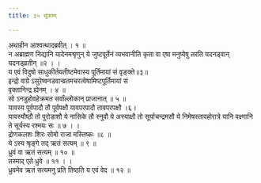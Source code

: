 ```yaml
---
title: ३५ सूक्तम्

---
```

अथाहीन आश्वत्थादब्रवीत् । १ ॥  
न अब्राह्मण निद्यानि यादेनमश्रृणुन् ये जुष्टपूर्तेनं व्यभवानीति कृता वा एषा मनुष्येषु तरति यदनड्वान् यदनड्व्रतीन् ॥२ । ।  
य एवं विदुषो साधुकीर्तयतीष्टमेवास्य पूर्तिमायां सं वृङ्क्ते॥३॥  
इन्द्रो वाग्रे ऽसुरेष्वनडवान्व्रतमचरत्वेषामिष्टपूर्तिमायां सं  
वृक्तानिन्द्र ह्येनम् । ४ ॥  
सो ऽनडुहोवहेक्रमत सर्वांल्लोकान् प्राजानात् ॥ ५ ॥  
यावस्य पूर्वपादौ तौ पूर्वपक्षौ यावपरपादौ तावपरपक्षौ ।६।  
यावस्यौष्ठौ तो पुरोडाशौ ये नासिके तौ स्नुवौ ये अस्याक्षौ तो सूर्याचन्द्रमसौ ये निमेषस्तावहोरात्रे यानि वक्ष्णानि ते सूर्यस्य रश्मयः सः ॥ ७ । ।  
द्रोणकलशः शिरः सोमो राजा मस्तिष्कः ॥८ ॥  
ये ऽस्य श्रृङ्गे तद् ऋतं सत्यम् ॥ ९ ॥  
ध्रुवं वा ऋतं सत्यम् ॥ १० ॥  
तस्माद् एते ध्रुवे ॥ ११ । ।  
ध्रुवमेव ऋतं सत्यमनु प्रति तिष्ठति य एवं वेद ॥ १२ ॥  